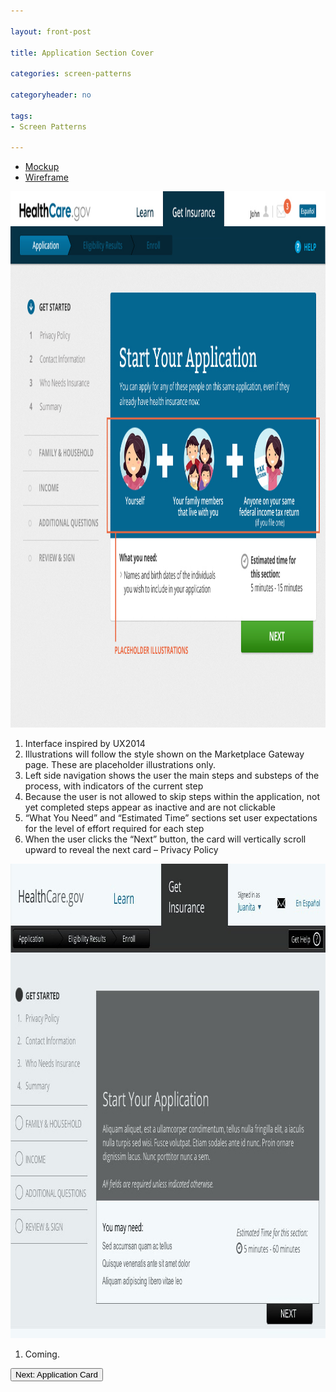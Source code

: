 ```yaml
---

layout: front-post

title: Application Section Cover

categories: screen-patterns

categoryheader: no

tags:
- Screen Patterns

--- 
```


<ul class="nav nav-tabs">
<li class="active"><a data-toggle="tab" href="#tab1">Mockup</a></li>
<li><a data-toggle="tab" href="#tab2">Wireframe</a></li>
</ul>
<div class="tab-content">
<div id="tab1" class="tab-pane active">
<p><a href="../../images/healthcare-marketplace-sectioncover.jpg"><img width="1041" height="858" src="../../images/healthcare-marketplace-sectioncover.jpg" alt="healthcare-marketplace-sectioncover" class="alignnone size-full wp-image-1376"></a></p>
<ol class="rounded-list">
<li><a><span>Interface inspired by UX2014</span></a></li>
<li><a><span>Illustrations will follow the style shown on the Marketplace Gateway page. These are placeholder illustrations only.</span></a></li>
<li><a><span>Left side navigation shows the user the main steps and substeps of the process, with indicators of the current step</span></a></li>
<li><a><span>Because the user is not allowed to skip steps within the application, not yet completed steps appear as inactive and are not clickable</span></a></li>
<li><a><span>“What You Need” and “Estimated Time” sections set user expectations for the level of effort required for each step</span></a></li>
<li><a><span>When the user clicks the “Next” button, the card will vertically scroll upward to reveal the next card &ndash; Privacy Policy</span></a></li>
</ol>
</div>
<div id="tab2" class="tab-pane">
<p><a href="../../images/Application___Section_Cover-e1359494387310.jpg"><img width="961" height="759" src="../../images/Application___Section_Cover-e1359494387310.jpg" alt="Application___Section_Cover" class="alignnone size-full wp-image-1285"></a></p>
<ol class="rounded-list">
<li><a><span>Coming.</span></a></li>
</ol>
</div>
</div>
<p><a href="/screen-patterns/application-card/" title="Homepage"><button type="button" class="btn">Next: Application Card</button></a></p>
